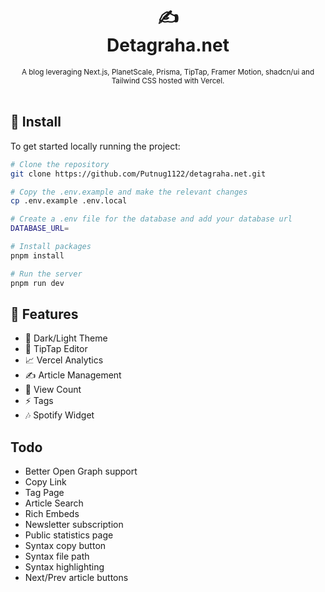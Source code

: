 <div align="center">
  <h1>
    ✍️
    <br />
    Detagraha.net
    <br />
  </h1>
  <sup>
     A blog leveraging Next.js, PlanetScale, Prisma, TipTap, Framer Motion, shadcn/ui and Tailwind CSS hosted with Vercel. </em>
    <br />
  </sup>
  <br />
</div>

## 🚀 Install

To get started locally running the project:

```bash
# Clone the repository
git clone https://github.com/Putnug1122/detagraha.net.git

# Copy the .env.example and make the relevant changes
cp .env.example .env.local

# Create a .env file for the database and add your database url
DATABASE_URL=

# Install packages
pnpm install

# Run the server
pnpm run dev
```

## 🚩 Features

- 🌙 Dark/Light Theme
- 📝 TipTap Editor
- 📈 Vercel Analytics
- ✍ Article Management
- 👀 View Count
- ⚡ Tags
- 🎶 Spotify Widget

## Todo

- Better Open Graph support
- Copy Link
- Tag Page
- Article Search
- Rich Embeds
- Newsletter subscription
- Public statistics page
- Syntax copy button
- Syntax file path
- Syntax highlighting
- Next/Prev article buttons
